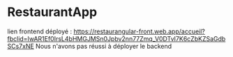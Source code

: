 # RestaurantApp
lien frontend déployé : https://restaurangular-front.web.app/accueil?fbclid=IwAR1Ef0IrsL4bHMGJMSn0Jpbv2nn77Zmq_V0DTvI7K6cZbKZSaGdbSCs7xNE
Nous n'avons pas réussi à déployer le backend
